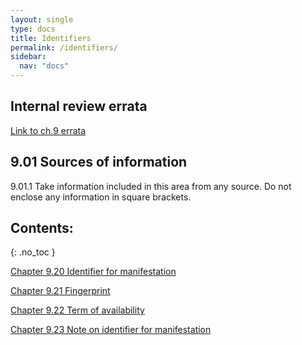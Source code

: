 ```yaml
---
layout: single
type: docs
title: Identifiers
permalink: /identifiers/
sidebar:
  nav: "docs"
---
```


## Internal review errata

[Link to ch.9 errata](https://docs.google.com/document/d/1S-ppDuSz0STqOURYVJ6tM5PmjqkF7g2ZPN7Cx3uVWZE/edit)

## 9.01 Sources of information

<a name="9.01.1">9.01.1</a> Take information included in this area from any source. Do not enclose any information in square brackets.

## Contents:
{: .no_toc }

[Chapter 9.20 Identifier for manifestation](/DCRMR/identifiers/Identifier-for-manifestation/)

[Chapter 9.21 Fingerprint](/DCRMR/identifiers/Fingerprint/)

[Chapter 9.22 Term of availability](/DCRMR/identifiers/Term-of-availability/)

[Chapter 9.23 Note on identifier for manifestation](/DCRMR/identifiers/Note-on-identifier-for-manifestation/)